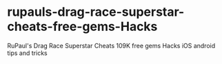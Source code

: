 # rupauls-drag-race-superstar-cheats-free-gems-Hacks
RuPaul's Drag Race Superstar Cheats 109K free gems Hacks iOS android tips and tricks
